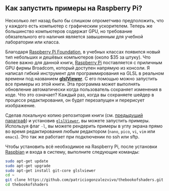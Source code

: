 ## Как запустить примеры на Raspberry Pi?

Несколько лет назад было бы слишком опрометчиво предположить, что у каждого есть компьютер с графическим ускорителем. Теперь же большинство компьютеров содержат GPU, но требование обязательного его наличия является завышенным для учебной лаборатории или класса.

Благодаря [Raspberry Pi Foundation](http://www.raspberrypi.org/), в учебных классах появился новый тип небольших и дешёвых компьютеров (около $35 за штуку). Что более важно для данной книги, [Raspberry Pi](http://www.raspberrypi.org/) поставляется с приличным GPU фирмы Broadcom, который доступен напрямую из консоли. Я написал гибкий инструмент для программирования на GLSL в реальном времени под названием [**glslViewer**](https://github.com/patriciogonzalezvivo/glslViewer). С его помощью можно запустить все примеры из этой книги. Эта программа может выполнять обновление автоматически когда пользователь сохраняет изменения в коде. Что это означает? Каждый раз, когда вы сохраняете шейдер в процессе редактирования, он будет перезапущен и перерисует изображение.

Сделав локальную копию репозитория книги (см. [предыдущий параграф](../00/?lan=ru)) и установив [`glslViewer`](https://github.com/patriciogonzalezvivo/glslViewer), вы можете запустить примеры. Используя флаг `-l`, вы можете рендерить примеры в углу экрана прямо во время редактирования любым редактором (`nano`, `pico`, `vi`, `vim` или `emacs`). Это так же работает при подключении по ssh или sftp.

Чтобы установить всё необходимое на Raspberry Pi, после установки [Raspbian](https://www.raspberrypi.org/downloads/raspbian/) и входа в систему, выполните следующие команды:

```bash
sudo apt-get update
sudo apt-get upgrade
sudo apt-get install git-core glslviewer
cd ~
git clone https://github.com/patriciogonzalezvivo/thebookofshaders.git
cd thebookofshaders
```
